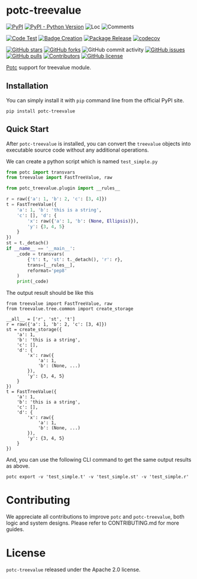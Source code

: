 # potc-treevalue

[![PyPI](https://img.shields.io/pypi/v/potc-treevalue)](https://pypi.org/project/potc-treevalue/)
[![PyPI - Python Version](https://img.shields.io/pypi/pyversions/potc-treevalue)](https://pypi.org/project/potc-treevalue/)
![Loc](https://img.shields.io/endpoint?url=https://gist.githubusercontent.com/HansBug/3a975cb01e1a4ec1bc363ec8049485b9/raw/loc.json)
![Comments](https://img.shields.io/endpoint?url=https://gist.githubusercontent.com/HansBug/3a975cb01e1a4ec1bc363ec8049485b9/raw/comments.json)

[![Code Test](https://github.com/potc-dev/potc-treevalue/workflows/Code%20Test/badge.svg)](https://github.com/potc-dev/potc-treevalue/actions?query=workflow%3A%22Code+Test%22)
[![Badge Creation](https://github.com/potc-dev/potc-treevalue/workflows/Badge%20Creation/badge.svg)](https://github.com/potc-dev/potc-treevalue/actions?query=workflow%3A%22Badge+Creation%22)
[![Package Release](https://github.com/potc-dev/potc-treevalue/workflows/Package%20Release/badge.svg)](https://github.com/potc-dev/potc-treevalue/actions?query=workflow%3A%22Package+Release%22)
[![codecov](https://codecov.io/gh/potc-dev/potc-treevalue/branch/main/graph/badge.svg?token=XJVDP4EFAT)](https://codecov.io/gh/potc-dev/potc-treevalue)

[![GitHub stars](https://img.shields.io/github/stars/potc-dev/potc-treevalue)](https://github.com/potc-dev/potc-treevalue/stargazers)
[![GitHub forks](https://img.shields.io/github/forks/potc-dev/potc-treevalue)](https://github.com/potc-dev/potc-treevalue/network)
![GitHub commit activity](https://img.shields.io/github/commit-activity/m/potc-dev/potc-treevalue)
[![GitHub issues](https://img.shields.io/github/issues/potc-dev/potc-treevalue)](https://github.com/potc-dev/potc-treevalue/issues)
[![GitHub pulls](https://img.shields.io/github/issues-pr/potc-dev/potc-treevalue)](https://github.com/potc-dev/potc-treevalue/pulls)
[![Contributors](https://img.shields.io/github/contributors/potc-dev/potc-treevalue)](https://github.com/potc-dev/potc-treevalue/graphs/contributors)
[![GitHub license](https://img.shields.io/github/license/potc-dev/potc-treevalue)](https://github.com/potc-dev/potc-treevalue/blob/master/LICENSE)

[Potc](https://github.com/potc-dev/potc) support for treevalue module.

## Installation

You can simply install it with `pip` command line from the official PyPI site.

```
pip install potc-treevalue
```

## Quick Start

After `potc-treevalue` is installed, you can convert the `treevalue` objects into executable source code without any additional operations.

We can create a python script which is named `test_simple.py`

```python
from potc import transvars
from treevalue import FastTreeValue, raw

from potc_treevalue.plugin import __rules__

r = raw({'a': 1, 'b': 2, 'c': [3, 4]})
t = FastTreeValue({
    'a': 1, 'b': 'this is a string',
    'c': [], 'd': {
        'x': raw({'a': 1, 'b': (None, Ellipsis)}),
        'y': {3, 4, 5}
    }
})
st = t._detach()
if __name__ == '__main__':
    _code = transvars(
        {'t': t, 'st': t._detach(), 'r': r},
        trans=[__rules__],
        reformat='pep8'
    )
    print(_code)

```

The output result should be like this

```
from treevalue import FastTreeValue, raw
from treevalue.tree.common import create_storage

__all__ = ['r', 'st', 't']
r = raw({'a': 1, 'b': 2, 'c': [3, 4]})
st = create_storage({
    'a': 1,
    'b': 'this is a string',
    'c': [],
    'd': {
        'x': raw({
            'a': 1,
            'b': (None, ...)
        }),
        'y': {3, 4, 5}
    }
})
t = FastTreeValue({
    'a': 1,
    'b': 'this is a string',
    'c': [],
    'd': {
        'x': raw({
            'a': 1,
            'b': (None, ...)
        }),
        'y': {3, 4, 5}
    }
})
```

And, you can use the following CLI command to get the same output results as above.

```shell
potc export -v 'test_simple.t' -v 'test_simple.st' -v 'test_simple.r'
```


# Contributing

We appreciate all contributions to improve `potc` and `potc-treevalue`, both logic and system designs. Please refer to CONTRIBUTING.md for more guides.

# License

`potc-treevalue` released under the Apache 2.0 license.
